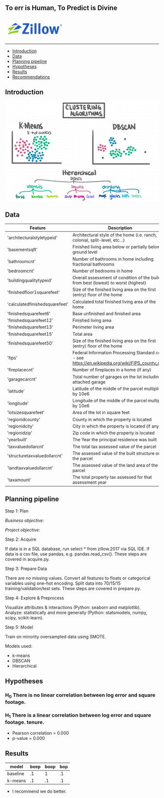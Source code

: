 ## To err is Human, To Predict is Divine

<img src="img/z.png" width="200"/>

---
- [Introduction](#introduction)
- [Data](#data)
- [Planning pipeline](#planning-pipeline)
- [Hypotheses](#hypotheses)
- [Results](#results)
- [Recommendations](#recommendations)

## Introduction

![](img/1.png)

## Data

| Feature                        | Description                                                                                                            |
|--------------------------------|------------------------------------------------------------------------------------------------------------------------|
| 'architecturalstyletypeid'     |  Architectural style of the home (i.e. ranch, colonial, split-level, etc…)                                             |
| 'basementsqft'                 |  Finished living area below or partially below ground level                                                            |
| 'bathroomcnt'                  |  Number of bathrooms in home including fractional bathrooms                                                            |
| 'bedroomcnt'                   |  Number of bedrooms in home                                                                                            |
| 'buildingqualitytypeid'        |  Overall assessment of condition of the building from best (lowest) to worst (highest)                                 |
| 'finishedfloor1squarefeet'     |  Size of the finished living area on the first (entry) floor of the home                                               |
| 'calculatedfinishedsquarefeet' |  Calculated total finished living area of the home                                                                     |
| 'finishedsquarefeet6'          | Base unfinished and finished area                                                                                      |
| 'finishedsquarefeet12'         | Finished living area                                                                                                   |
| 'finishedsquarefeet13'         | Perimeter  living area                                                                                                 |
| 'finishedsquarefeet15'         | Total area                                                                                                             |
| 'finishedsquarefeet50'         |  Size of the finished living area on the first (entry) floor of the home                                               |
| 'fips'                         |  Federal Information Processing Standard code -  see https://en.wikipedia.org/wiki/FIPS_county_code  |
| 'fireplacecnt'                 |  Number of fireplaces in a home (if any)                                                                               |
| 'garagecarcnt'                 |  Total number of garages on the lot including an attached garage                                                       |  
| 'latitude'                     |  Latitude of the middle of the parcel multiplied by 10e6                                                               |
| 'longitude'                    |  Longitude of the middle of the parcel multiplied by 10e6                                                              |
| 'lotsizesquarefeet'            |  Area of the lot in square feet                                                                                        |
| 'regionidcounty'               | County in which the property is located                                                                                |
| 'regionidcity'                 |  City in which the property is located (if any)                                                                        |
| 'regionidzip'                  |  Zip code in which the property is located                                                                             |   
| 'yearbuilt'                    |  The Year the principal residence was built                                                                            |
| 'taxvaluedollarcnt'            | The total tax assessed value of the parcel                                                                             |
| 'structuretaxvaluedollarcnt'   | The assessed value of the built structure on the parcel                                                                |
| 'landtaxvaluedollarcnt'        | The assessed value of the land area of the parcel                                                                      |
| 'taxamount'                    | The total property tax assessed for that assessment year                                                               |

## Planning pipeline

Step 1: Plan

*Business objective:*

*Project objective:*

Step 2: Acquire

If data is in a SQL database, run select * from zillow.2017 via SQL IDE.
If data is a csv file, use pandas, e.g. pandas.read_csv().
These steps are covered in acquire.py.

Step 3: Prepare Data

There are no missing values.
Convert all features to floats or categorical variables using one-hot encoding.
Split data into 70/15/15 training/validation/test sets.
These steps are covered in prepare.py.

Step 4: Explore & Preprocess

Visualize attributes & interactions (Python: seaborn and matplotlib).
Analyze: statistically and more generally (Python: statsmodels, numpy, scipy, scikit-learn).

Step 5: Model

Train on minority oversampled data using SMOTE.

Models used:

* k-means
* DBSCAN
* Hierarchical

## Hypotheses

### H<sub>0</sub> There is no linear correlation between log error and square footage.

### H<sub>1</sub> There is a linear correlation between log error and square footage. tenure.

* Pearson correlation = 0.000
* p-value             = 0.000

## Results

| model | beep | boop | bop |
| --- | --- | --- | --- |
| baseline | .1 | 1 | .1 |
| k-means | .1 | .1 | .1 |

* I recommend we do better.

